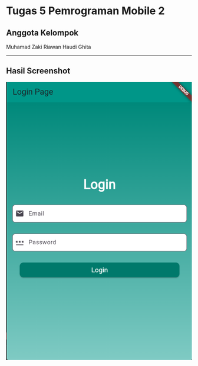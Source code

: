 # Tugas 5 Pemrograman Mobile 2

## Anggota Kelompok
Muhamad Zaki Riawan
Haudi
Ghita

---

## Hasil Screenshot
![image alt](https://github.com/HandukBasah-jpg/tugas5-flutter-pm2/blob/100b24853340a67afbdee81b8b3ea23a3d3f6f2c/Pemrograman%20Mobile%202%20Login%20Page.png)
